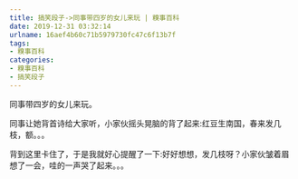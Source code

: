 ```yaml
---
title: 搞笑段子->同事带四岁的女儿来玩 | 糗事百科
date: 2019-12-31 03:32:14
urlname: 16aef4b60c71b5979730fc47c6f13b7f
tags: 
- 糗事百科
categories:
- 糗事百科
- 搞笑段子
---
```

同事带四岁的女儿来玩。

同事让她背首诗给大家听，小家伙摇头晃脑的背了起来:红豆生南国，春来发几枝，额。。。

背到这里卡住了，于是我就好心提醒了一下:好好想想，发几枝呀？小家伙皱着眉想了一会，哇的一声哭了起来。。。


